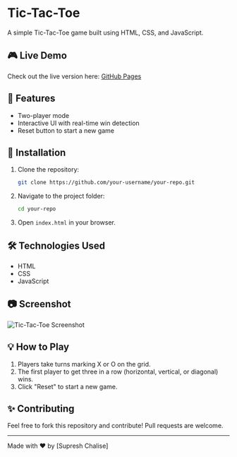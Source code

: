 # Tic-Tac-Toe

A simple Tic-Tac-Toe game built using HTML, CSS, and JavaScript.

## 🎮 Live Demo
Check out the live version here: [GitHub Pages](https://supreshchalise04.github.io/tie-tac-toe/)

## 📌 Features
- Two-player mode
- Interactive UI with real-time win detection
- Reset button to start a new game

## 🚀 Installation
1. Clone the repository:
   ```sh
   git clone https://github.com/your-username/your-repo.git
   ```
2. Navigate to the project folder:
   ```sh
   cd your-repo
   ```
3. Open `index.html` in your browser.

## 🛠️ Technologies Used
- HTML
- CSS
- JavaScript

## 📷 Screenshot
![Tic-Tac-Toe Screenshot](screenshot.png)

## 💡 How to Play
1. Players take turns marking X or O on the grid.
2. The first player to get three in a row (horizontal, vertical, or diagonal) wins.
3. Click "Reset" to start a new game.


## ✨ Contributing
Feel free to fork this repository and contribute! Pull requests are welcome.

---
Made with ❤️ by [Supresh Chalise]

